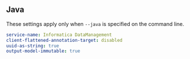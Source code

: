 ## Java

These settings apply only when `--java` is specified on the command line.

```yaml $(java)
service-name: Informatica DataManagement
client-flattened-annotation-target: disabled
uuid-as-string: true
output-model-immutable: true
```
